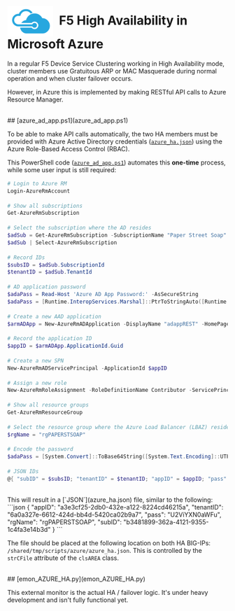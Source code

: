 # <img align="center" src="../azure.png" height="70">&nbsp;&nbsp;F5 High Availability in Microsoft Azure

In a regular F5 Device Service Clustering working in High Availability mode, cluster members use Gratuitous ARP or MAC Masquerade during normal operation and when cluster failover occurs.

However, in Azure this is implemented by making RESTful API calls to Azure Resource Manager.

<br>
## [azure_ad_app.ps1](azure_ad_app.ps1)

To be able to make API calls automatically, the two HA members must be provided with Azure Active Directory credentials ([`azure_ha.json`](azure_ha.json)) using the Azure Role-Based Access Control (RBAC).

This PowerShell code ([`azure_ad_app.ps1`](azure_ad_app.ps1)) automates this **one-time** process, while some user input is still required:

```powershell
# Login to Azure RM
Login-AzureRmAccount

# Show all subscriptions
Get-AzureRmSubscription

# Select the subscription where the AD resides
$adSub = Get-AzureRmSubscription -SubscriptionName "Paper Street Soap"
$adSub | Select-AzureRmSubscription

# Record IDs
$subsID = $adSub.SubscriptionId
$tenantID = $adSub.TenantId

# AD application password
$adaPass = Read-Host 'Azure AD App Password:' -AsSecureString
$adaPass = [Runtime.InteropServices.Marshal]::PtrToStringAuto([Runtime.InteropServices.Marshal]::SecureStringToBSTR($adaPass))

# Create a new AAD application
$armADApp = New-AzureRmADApplication -DisplayName "adappREST" -HomePage "https://paperstsoap.com/adapprest" -IdentifierUris "https://paperstsoap.com/adapprest" -Password $adaPass

# Record the application ID
$appID = $armADApp.ApplicationId.Guid

# Create a new SPN
New-AzureRmADServicePrincipal -ApplicationId $appID

# Assign a new role
New-AzureRmRoleAssignment -RoleDefinitionName Contributor -ServicePrincipalName $appID

# Show all resource groups
Get-AzureRmResourceGroup

# Select the resource group where the Azure Load Balancer (LBAZ) resides
$rgName = "rgPAPERSTSOAP"

# Encode the password
$adaPass = [System.Convert]::ToBase64String([System.Text.Encoding]::UTF8.GetBytes($adaPass))

# JSON IDs
@{ "subID" = $subsID; "tenantID" = $tenantID; "appID" = $appID; "pass" = $adaPass; "rgName" = $rgName } | ConvertTo-Json
```

<br>
This will result in a [`JSON`](azure_ha.json) file, similar to the following:
```json
{
	"appID": "a3e3cf25-2db0-432e-a122-8224cd46215a",
	"tenantID": "6a0a327e-6612-424d-bb4d-5420ca02b9a7",
	"pass": "U2ViYXN0aWFu",
	"rgName": "rgPAPERSTSOAP",
	"subID": "b3481899-362a-4121-9355-1c4fa3e14b3d"
}
```

The file should be placed at the following location on both HA BIG-IPs: `/shared/tmp/scripts/azure/azure_ha.json`. This is controlled by the `strCFile` attribute of the `clsAREA` class.

<br>
## [emon_AZURE_HA.py](emon_AZURE_HA.py)

This external monitor is the actual HA / failover logic. It's under heavy development and isn't fully functional yet.
